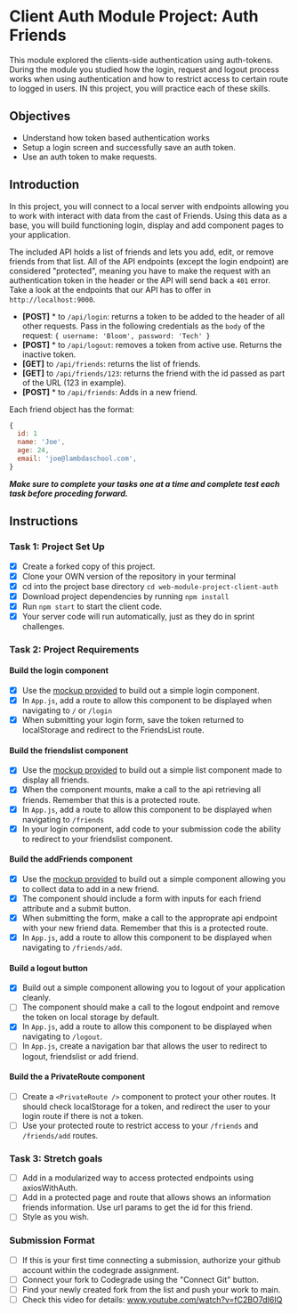 # Client Auth Module Project: Auth Friends

This module explored the clients-side authentication using auth-tokens. During the module you studied how the login, request and logout process works when using authentication and how to restrict access to certain route to logged in users. IN this project, you will practice each of these skills.

## Objectives
- Understand how token based authentication works
- Setup a login screen and successfully save an auth token.
- Use an auth token to make requests.

## Introduction
In this project, you will connect to a local server with endpoints allowing you to work with interact with data from the cast of Friends. Using this data as a 
base, you will build functioning login, display and add component pages to your application.

The included API holds a list of friends and lets you add, edit, or remove friends from that list. All of the API endpoints (except the login endpoint) are considered "protected", meaning you have to make the request with an authentication token in the header or the API will send back a `401` error. Take a look at the endpoints that our API has to offer in `http://localhost:9000`.

  * **[POST]** * to `/api/login`: returns a token to be added to the header of all other requests. Pass in the following credentials as the `body` of the request: `{ username: 'Bloom', password: 'Tech' }`
  * **[POST]** * to `/api/logout`: removes a token from active use. Returns the inactive token. 
  * **[GET]** to `/api/friends`: returns the list of friends.
  * **[GET]** to `/api/friends/123`: returns the friend with the id passed as part of the URL (123 in example).
  * **[POST]** * to `/api/friends`: Adds in a new friend.

Each friend object has the format:
```js
{
  id: 1
  name: 'Joe',
  age: 24,
  email: 'joe@lambdaschool.com',
}
```


***Make sure to complete your tasks one at a time and complete test each task before proceding forward.***

## Instructions
### Task 1: Project Set Up
* [x] Create a forked copy of this project.
* [x] Clone your OWN version of the repository in your terminal
* [x] cd into the project base directory `cd web-module-project-client-auth`
* [x] Download project dependencies by running `npm install`
* [x] Run `npm start` to start the client code.
* [x] Your server code will run automatically, just as they do in sprint challenges.

### Task 2: Project Requirements
#### Build the login component
* [x] Use the [mockup provided](./login_mockup.png) to build out a simple login component.
* [x] In `App.js`, add a route to allow this component to be displayed when navigating to `/` or `/login`
* [x] When submitting your login form, save the token returned to localStorage and redirect to the FriendsList route.

#### Build the friendslist component
* [x] Use the [mockup provided](./friendslist_mockup.png) to build out a simple list component made to display all friends.
* [x] When the component mounts, make a call to the api retrieving all friends. Remember that this is a protected route.
* [x] In `App.js`, add a route to allow this component to be displayed when navigating to `/friends`
* [x] In your login component, add code to your submission code the ability to redirect to your friendslist component.

#### Build the addFriends component
* [x] Use the [mockup provided](./addfriends_mockup.png) to build out a simple component allowing you to collect data to add in a new friend.
* [x] The component should include a form with inputs for each friend attribute and a submit button.
* [x] When submitting the form, make a call to the approprate api endpoint with your new friend data. Remember that this is a protected route.
* [x] In `App.js`, add a route to allow this component to be displayed when navigating to `/friends/add`.

#### Build a logout button
* [x] Build out a simple component allowing you to logout of your application cleanly.
* [ ] The component should make a call to the logout endpoint and remove the token on local storage by default.
* [x] In `App.js`, add a route to allow this component to be displayed when navigating to `/logout`.
* [ ] In `App.js`, create a navigation bar that allows the user to redirect to logout, friendslist or add friend.

#### Build the a PrivateRoute component
* [ ] Create a `<PrivateRoute />` component to protect your other routes. It should check localStorage for a token, and redirect the user to your login route if there is not a token.
* [ ] Use your protected route to restrict access to your `/friends` and `/friends/add` routes.

### Task 3: Stretch goals
- [ ] Add in a modularized way to access protected endpoints using axiosWithAuth.
- [ ] Add in a protected page and route that allows shows an information friends information. Use url params to get the id for this friend.
- [ ] Style as you wish.

### Submission Format
- [ ] If this is your first time connecting a submission, authorize your github account within the codegrade assignment.
- [ ] Connect your fork to Codegrade using the "Connect Git" button.
- [ ] Find your newly created fork from the list and push your work to main.
- [ ] Check this video for details: www.youtube.com/watch?v=fC2BO7dI6IQ
